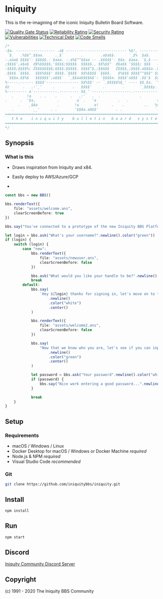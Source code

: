 # Iniquity

This is the re-imagining of the iconic Iniquity Bulletin Board Software.

[![Quality Gate Status](https://sonarcloud.io/api/project_badges/measure?project=iniquitybbs_iniquity&metric=alert_status)](https://sonarcloud.io/dashboard?id=iniquitybbs_iniquity)
[![Reliability Rating](https://sonarcloud.io/api/project_badges/measure?project=iniquitybbs_iniquity&metric=reliability_rating)](https://sonarcloud.io/dashboard?id=iniquitybbs_iniquity)
[![Security Rating](https://sonarcloud.io/api/project_badges/measure?project=iniquitybbs_iniquity&metric=security_rating)](https://sonarcloud.io/dashboard?id=iniquitybbs_iniquity)
[![Vulnerabilities](https://sonarcloud.io/api/project_badges/measure?project=iniquitybbs_iniquity&metric=vulnerabilities)](https://sonarcloud.io/dashboard?id=iniquitybbs_iniquity)
[![Technical Debt](https://sonarcloud.io/api/project_badges/measure?project=iniquitybbs_iniquity&metric=sqale_index)](https://sonarcloud.io/dashboard?id=iniquitybbs_iniquity)
[![Code Smells](https://sonarcloud.io/api/project_badges/measure?project=iniquitybbs_iniquity&metric=code_smells)](https://sonarcloud.io/dashboard?id=iniquitybbs_iniquity)

```js
/*
-$a. ------------------ .a$ ---------------------------- %$!, ----------------%
 `$¸   .%$$^¸$$aa.     .¸$`        .        .a$a$$.      `¸$%  $a$.        .
-.aaa$ $$$$'- $$$$$.- $aaa. -.a%$^"$$aa -- .$$$$$'- $$a. $aaa. `$,$ ----------%
;$$$$',a$a$  d$%$$$$$,'$$$$;$$$$$  $$$$$., $$%$$"  d$a$$ '$$$$; $$$   .a%$  $$a
:$$$$;$$$$%; Z$$$$$$$$;$$$$:$$$$$. $$$$^$,;$$&$$   Z$$$$,;$$$$.a$$$a..$$$   $$$
.$$$$ `$$$$.  $$$%$$$' $$$$.`$$$$  $$%$$$$ `$$$$.   $%$$$ $$$$""$$$" $$$$:  a$$
 `$$$a.$$%$   $$$$$$';a$$$`  `¸$$aa$$$$&$': `$$$$a. $$$$'a$$$`.$$'$  $$$$;  $$$
%-----.------ $$$$'--------------- $$%$$' -- `¸$$$$$%$¸' ---- $$¸$a. `"$&$$//$%$
dz      .   .:'¸'     .        .   $$$$'     .        .       `¸$$$$y.     `$$&
%--------- a`-----------.--------- $$¸' -----.------------.---------------- $$$
   .      !a    . .    .      .   .:'   .  .                  .        .:.a$$$¸
.      .  '$a,          .        a` .   'a          .   .             s` .  . .
      .    ¸$Aa         .       !a       a!      .    .         ..   %s      .s
   .         ¸¸'     . .        '$$Aa.aA$$'        . .               `!$%a.a%//$
==============================================================================
   t h e    i n i q u i t y    b u l l e t i n   b o a r d   s y s t e m
==============================================================================
*/
```

## Synopsis

### What is this

-   Draws inspiration from Iniquity and x84.
-   Easily deploy to AWS/Azure/GCP

-

```typescript
const bbs = new BBS()

bbs.renderText({
    file: "assets/welcome.ans",
    clearScreenBefore: true
})

bbs.say("You've connected to a prototype of the new Iniquity BBS Platform.".color("bright red").center())

let login = bbs.ask("What's your username?".newline().color("green"))
if (login) {
    switch (login) {
        case "new":
            bbs.renderText({
                file: "assets/newuser.ans",
                clearScreenBefore: false
            })

            bbs.ask("What would you like your handle to be?".newline().color("white"))
            break
        default:
            bbs.say(
                `Hey ${login} thanks for signing in, let's move on to the next menu...`
                    .newline()
                    .color("white")
                    .center()
            )

            bbs.renderText({
                file: "assets/welcome2.ans",
                clearScreenBefore: false
            })

            bbs.say(
                "Now that we know who you are, let's see if you can input the right password..."
                    .newline()
                    .color("green")
                    .center()
            )

            let password = bbs.ask("Your password".newline().color("white"))
            if (password) {
                bbs.say("Nice work entering a good password...".newline().color("white"))
            }

            break
    }
}
```

## Setup

### Requirements

-   macOS / Windows / Linux
-   Docker Desktop for macOS / Windows or Docker Machine _required_
-   Node.js & NPM _required_
-   Visual Studio Code _recommended_

### Git

```bash
git clone https://github.com/iniquitybbs/iniquity.git
```

## Install

```bash
npm install
```

## Run

```bash
npm start
```

## Discord

[Iniquity Community Discord Server](https://discord.gg/UsyvrSZ)

## Copyright

(c) 1991 - 2020 The Iniquity BBS Community
